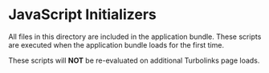 # JavaScript Initializers

All files in this directory are included in the application bundle.
These scripts are executed when the application bundle loads for the first time.

These scripts will **NOT** be re-evaluated on additional Turbolinks page loads.
